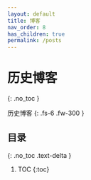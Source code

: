 ```yaml
---
layout: default
title: 博客
nav_order: 8
has_children: true
permalink: /posts
---
```


# 历史博客
{: .no_toc }

历史博客
{: .fs-6 .fw-300 }

## 目录
{: .no_toc .text-delta }

1. TOC
{:toc}
